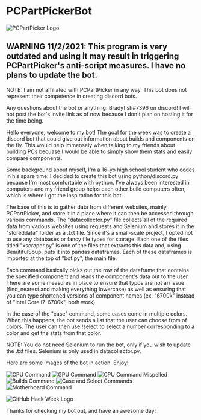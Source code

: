 # PCPartPickerBot
![PCPartPicker Logo](http://u.cubeupload.com/bradyfish/PCPartPickerLogo.png)

## WARNING 11/2/2021: This program is very outdated and using it may result in triggering PCPartPicker's anti-script measures. I have no plans to update the bot. 

NOTE: I am not affiliated with PCPartPicker in any way. This bot does not represent their competence in creating discord bots.

Any questions about the bot or anything: Bradyfish#7396 on discord!
I will not post the bot's invite link as of now because I don't plan on hosting it for the time being.

Hello everyone, welcome to my bot! The goal for the week was to create a discord bot that could give out information about builds and components on the fly. This would help immensely when talking to my friends about building PCs becuase I would be able to simply show them stats and easily compare components.

Some background about myself, I'm a 16-yo high school student who codes in his spare time. I decided to create this bot using python/discord.py because I'm most comfortable with python. I've always been interested in computers and my friend group helps each other build computers often, which is where I got the inspiration for this bot.

The base of this is to gather data from different websites, mainly PCPartPicker, and store it in a place where it can then be accessed through various commands.
The "datacollector.py" file collects all of the required data from various websites using requests and Selenium and stores it in the "storeddata" folder as a .txt file. Since it's a small-scale project, I opted not to use any databases or fancy file types for storage.
Each one of the files titled "xscraper.py" is one of the files that extracts this data and, using BeautifulSoup, puts it into pandas dataframes. Each of these dataframes is imported at the top of "bot.py", the main file.

Each command basically picks out the row of the dataframe that contains the specified component and reads the component's data out to the user. There are some measures in place to ensure that typos are not an issue (find_nearest and making everything lowercase) as well as ensuring that you can type shortened versions of component names (ex. "6700k" instead of "Intel Core i7-6700k", both work).

In the case of the "case" command, some cases come in multiple colors. When this happens, the bot sends a list that the user can choose from of colors. The user can then use !select to select a number corresponding to a color and get the stats from that color.

NOTE: You do not need Selenium to run the bot, only if you wish to update the .txt files. Selenium is only used in datacollector.py.

Here are some images of the bot in action. Enjoy!

![CPU Command](http://u.cubeupload.com/bradyfish/9008ae7d1934077b7233.png)
![GPU Command](http://u.cubeupload.com/bradyfish/4311573a9e4488eee02b.png)
![CPU Command Mispelled](http://u.cubeupload.com/bradyfish/af2fc9e5f0fd44dcfc8e.png)
![Builds Command](http://u.cubeupload.com/bradyfish/bb471017ad1edf358d12.png)
![Case and Select Commands](http://u.cubeupload.com/bradyfish/3a673c1647cef615cf14.png)
![Motherboard Command](http://u.cubeupload.com/bradyfish/756f9274909bbb4540a2.png)

![GitHub Hack Week Logo](https://u.cubeupload.com/bradyfish/hackbadgeblack.png)

Thanks for checking my bot out, and have an awesome day!

